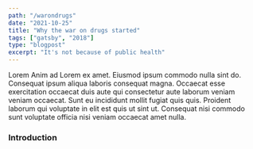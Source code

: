 ```yaml
---
path: "/warondrugs"
date: "2021-10-25"
title: "Why the war on drugs started"
tags: ["gatsby", "2018"]
type: "blogpost"
excerpt: "It's not because of public health"
---
```


Lorem Anim ad Lorem ex amet. Eiusmod ipsum commodo nulla sint do. Consequat ipsum aliqua laboris consequat magna. Occaecat esse exercitation occaecat duis aute qui consectetur aute laborum veniam veniam occaecat. Sunt eu incididunt mollit fugiat quis quis. Proident laborum qui voluptate in elit est quis ut sint ut. Consequat nisi commodo sunt voluptate officia nisi veniam occaecat amet nulla.

<h3>Introduction</h3>
